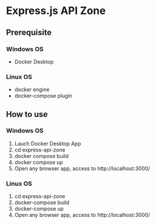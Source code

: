 # Express.js API Zone

## Prerequisite

### Windows OS

- Docker Desktop

### Linux OS

- docker engine
- docker-compose plugin

## How to use

### Windows OS

1. Lauch Docker Desktop App
2. cd express-api-zone
3. docker compose build
4. docker compose up
5. Open any browser app, access to http://localhost:3000/

### Linux OS

1. cd express-api-zone
2. docker-compose build
3. docker-compose up
4. Open any browser app, access to http://localhost:3000/
